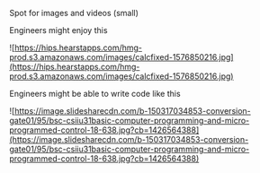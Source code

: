 Spot for images and videos (small)


Engineers might enjoy this

![https://hips.hearstapps.com/hmg-prod.s3.amazonaws.com/images/calcfixed-1576850216.jpg](https://hips.hearstapps.com/hmg-prod.s3.amazonaws.com/images/calcfixed-1576850216.jpg)


Engineers might be able to write code like this

![https://image.slidesharecdn.com/b-150317034853-conversion-gate01/95/bsc-csiiu31basic-computer-programming-and-micro-programmed-control-18-638.jpg?cb=1426564388](https://image.slidesharecdn.com/b-150317034853-conversion-gate01/95/bsc-csiiu31basic-computer-programming-and-micro-programmed-control-18-638.jpg?cb=1426564388)
